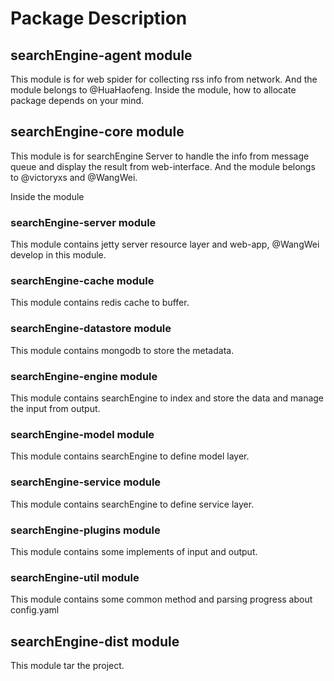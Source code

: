 # Package Description

## searchEngine-agent module

This module is for web spider for collecting rss info from network. And the module belongs to @HuaHaofeng. Inside the module, how to allocate package depends on your mind. 

## searchEngine-core module

This module is for searchEngine Server to handle the info from message queue and display the result from web-interface. And the module belongs to @victoryxs and @WangWei. 

Inside the module

### searchEngine-server module

This module contains jetty server resource layer and web-app, @WangWei develop in this module.

### searchEngine-cache module

This module contains redis cache to buffer.

### searchEngine-datastore module

This module contains mongodb to store the metadata.

### searchEngine-engine module

This module contains searchEngine to index and store the data and manage the input from output.

### searchEngine-model module

This module contains searchEngine to define model layer.

### searchEngine-service module

This module contains searchEngine to define service layer.

### searchEngine-plugins module

This module contains some implements of input and output.

### searchEngine-util module

This module contains some common method and parsing progress about config.yaml  

## searchEngine-dist module

This module tar the project.
